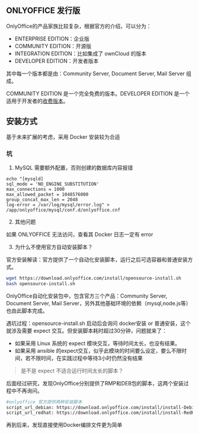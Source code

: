 ## ONLYOFFICE 发行版

OnlyOffice的产品家族比较复杂，根据官方的介绍，可以分为：

* ENTERPRISE EDITION：企业版
* COMMUNITY EDITION：开源版
* INTEGRATION EDITION：比如集成了 ownCloud 的版本
* DEVELOPER EDITION：开发者版本

其中每一个版本都是由：Community Server, Document Server, Mail Server 组成。  


COMMUNITY EDITION 是一个完全免费的版本。DEVELOPER EDITION 是一个适用于开发者的[收费版本](https://www.onlyoffice.com/zh/developer-edition-prices.aspx)。

## 安装方式

基于未来扩展的考虑，采用 Docker 安装较为合适

### 坑

1. MySQL 需要额外配置，否则创建的数据库内容报错
```
echo "[mysqld]
sql_mode = 'NO_ENGINE_SUBSTITUTION'
max_connections = 1000
max_allowed_packet = 1048576000
group_concat_max_len = 2048
log-error = /var/log/mysql/error.log" > /app/onlyoffice/mysql/conf.d/onlyoffice.cnf
```

2. 其他问题

如果 ONLYOFFICE 无法访问，查看其 Docker 日志一定有 error


3. 为什么不使用官方自动安装脚本？

官方安装解读：官方提供了一个自动化安装脚本，运行之后可选容器和普通安装方式。

```bash
wget https://download.onlyoffice.com/install/opensource-install.sh
bash opensource-install.sh
```

OnlyOffice自动化安装包中，包含官方三个产品：Community Server, Document Server, Mail Server，另外其他基础环境的依赖（mysql,node.js等）也由此脚本完成。

遇坑过程：opensource-install.sh 启动后会询问 docker安装 or 普通安装，这个就涉及需要 expect 交互。但安装脚本耗时超过30分钟，问题就来了：

- 如果采用 Linux 系统的 expect 模块交互，等待时间太长，也没有结果。
- 如果采用 ansible 的expect交互，似乎此模块的时间要么设定，要么不限时间，若不限时间，在实践过程中等待3小时仍然没有结果

> 是不是 expect 不适合运行时间太长的脚本？

后面经过研究，发现OnlyOffice分别提供了RMP和DEB包的脚本，这两个安装过程中不再询问。

```bash
#onlyoffice 官方提供两种安装脚本
script_url_debian: https://download.onlyoffice.com/install/install-Debian.sh
script_url_redhat: https://download.onlyoffice.com/install/install-RedHat.sh
```

再到后来，发现直接使用Docker编排文件更为简单
